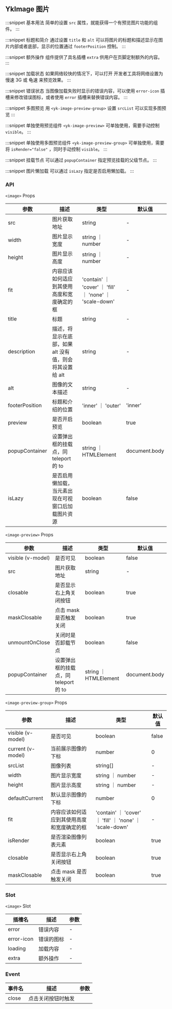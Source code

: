 ## YkImage 图片

:::snippet
基本用法
简单的设置 `src` 属性，就能获得一个有预览图片功能的组件。
<ImagePrimary/>
:::

:::snippet
标题和简介
通过设置 `title` 和 `alt` 可以将图片的标题和描述显示在图片内部或者底部，显示的位置通过 `footerPosition` 控制。
<ImageCaption/>
:::

:::snippet
额外操作
组件提供了具名插槽 `extra` 供用户在页脚定制额外的内容。
<ImageExtra/>
:::

:::snippet
加载状态
如果网络较快的情况下，可以打开 开发者工具将网络设置为 慢速 3G 或 龟速 来预览效果。
<ImageLoading/>
:::

:::snippet
错误状态
当图像加载失败时显示的错误内容，可以使用 `error-icon` 插槽来修改错误图标，或者使用 `error` 插槽来替换错误内容。
<ImageError/>
:::

:::snippet
多图预览
用 `<yk-image-preview-group>` 设置 `srcList` 可以实现多图预览
<ImagePreviewGroup/>
:::

:::snippet
单独使用预览组件
`<yk-image-preview>` 可单独使用，需要手动控制 `visible`。
<ImagePreviewSeparately/>
:::

:::snippet
单独使用多图预览组件
`<yk-image-preview-group>` 可单独使用，需要将 `isRender="false"` ，同时手动控制 `visible`。
<ImagePreviewGroupSeparately/>
:::

:::snippet
挂载节点
可以通过 `popupContainer` 指定预览挂载的父级节点。
<ImagePreviewRenderDom/>
:::

:::snippet
图片懒加载
可以通过 `isLazy` 指定是否启用懒加载。
<ImageLazyLoading/>
:::

### API

`<image>` Props

| 参数           | 描述                                                    | 类型                                                     | 默认值        |
| -------------- | ------------------------------------------------------- | -------------------------------------------------------- | ------------- |
| src            | 图片获取地址                                            | string                                                   | -             |
| width          | 图片显示宽度                                            | string ｜ number                                         | -             |
| height         | 图片显示高度                                            | string ｜ number                                         | -             |
| fit            | 内容应该如何适应到其使用高度和宽度确定的框              | 'contain' ｜ 'cover' ｜ 'fill' ｜ 'none' ｜ 'scale-down' | -             |
| title          | 标题                                                    | string                                                   | -             |
| description    | 描述，将显示在底部，如果 alt 没有值，则会将其设置给 alt | string                                                   | -             |
| alt            | 图像的文本描述                                          | string                                                   | -             |
| footerPosition | 标题和介绍的位置                                        | 'inner' ｜ 'outer'                                       | 'inner'       |
| preview        | 是否开启预览                                            | boolean                                                  | true          |
| popupContainer | 设置弹出框的挂载点，同 teleport 的 to                   | string ｜ HTMLElement                                    | document.body |
| isLazy         | 是否启用懒加载，当元素出现在可视窗口后加载图片资源      | boolean                                                  | false         |

`<image-preview>` Props

| 参数              | 描述                                  | 类型                  | 默认值        |
| ----------------- | ------------------------------------- | --------------------- | ------------- |
| visible (v-model) | 是否可见                              | boolean               | false         |
| src               | 图片获取地址                          | string                | -             |
| closable          | 是否显示右上角关闭按钮                | boolean               | true          |
| maskClosable      | 点击 mask 是否触发关闭                | boolean               | true          |
| unmountOnClose    | 关闭时是否卸载节点                    | boolean               | false         |
| popupContainer    | 设置弹出框的挂载点，同 teleport 的 to | string ｜ HTMLElement | document.body |

`<image-preview-group>` Props

| 参数              | 描述                                       | 类型                                                     | 默认值 |
| ----------------- | ------------------------------------------ | -------------------------------------------------------- | ------ |
| visible (v-model) | 是否可见                                   | boolean                                                  | false  |
| current (v-model) | 当前展示图像的下标                         | number                                                   | 0      |
| srcList           | 图像列表                                   | string[]                                                 | -      |
| width             | 图片显示宽度                               | string ｜ number                                         | -      |
| height            | 图片显示高度                               | string ｜ number                                         | -      |
| defaultCurrent    | 默认显示图像的下标                         | number                                                   | 0      |
| fit               | 内容应该如何适应到其使用高度和宽度确定的框 | 'contain' ｜ 'cover' ｜ 'fill' ｜ 'none' ｜ 'scale-down' | -      |
| isRender          | 是否渲染图像列表元素                       | boolean                                                  | true   |
| closable          | 是否显示右上角关闭按钮                     | boolean                                                  | true   |
| maskClosable      | 点击 mask 是否触发关闭                     | boolean                                                  | true   |

### Slot

`<image>` Slot

| 插槽名     | 描述       | 参数 |
| ---------- | ---------- | ---- |
| error      | 错误内容   | -    |
| error-icon | 错误的图标 | -    |
| loading    | 加载内容   | -    |
| extra      | 额外操作   | -    |

### Event

| 事件名 | 描述               | 参数 |
| ------ | ------------------ | ---- |
| close  | 点击关闭按钮时触发 |      |
